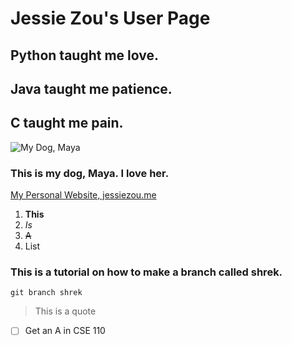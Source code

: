 # Jessie Zou's User Page


## Python taught me love.

## Java taught me patience.

## C taught me pain.


![My Dog, Maya](https://i.imgur.com/lK3FXpN.jpg)

### This is my dog, Maya. I love her.

[My Personal Website, jessiezou.me](https://jessiezou.me)

1. **This**
2. *Is*
3. ~~A~~
4. List

### This is a tutorial on how to make a branch called shrek.
```
git branch shrek
```

> This is a quote

- [ ] Get an A in CSE 110

